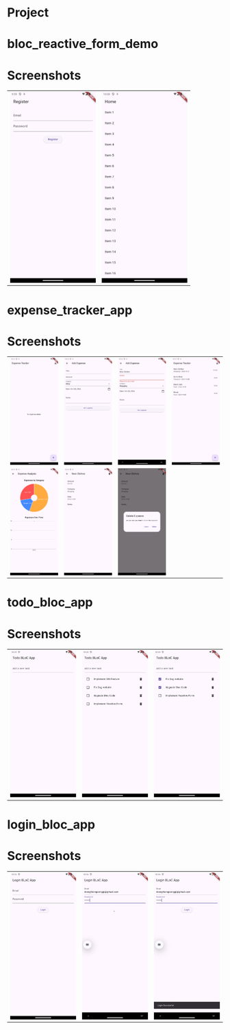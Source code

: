 # Project

# bloc_reactive_form_demo

# Screenshots

<table>
  <tr>
    <td><img src="bloc_reactive_form_demo/Screenshot_20241028_095928.png" alt="Screenshot 1" width="200"/></td>
    <td><img src="bloc_reactive_form_demo/Screenshot_20241028_100032.png" alt="Screenshot 2" width="200"/></td>
  </tr>
</table>

# expense_tracker_app

# Screenshots

<table>
  <tr>
    <td><img src="expense_tracker_app/Screenshot_20241028_101346.png" alt="Screenshot" width="200"/></td>
    <td><img src="expense_tracker_app/Screenshot_20241028_101355.png" alt="Screenshot" width="200"/></td>
    <td><img src="expense_tracker_app/Screenshot_20241028_101511.png" alt="Screenshot" width="200"/></td>
    <td><img src="expense_tracker_app/Screenshot_20241028_101521.png" alt="Screenshot" width="200"/></td>
  </tr>
  <tr>
    <td><img src="expense_tracker_app/Screenshot_20241028_101529.png" alt="Screenshot" width="200"/></td>
    <td><img src="expense_tracker_app/Screenshot_20241028_101537.png" alt="Screenshot" width="200"/></td>
    <td><img src="expense_tracker_app/Screenshot_20241028_101544.png" alt="Screenshot" width="200"/></td>
    <td></td>
  </tr>
</table>

# todo_bloc_app

# Screenshots

<table>
  <tr>
    <td><img src="todo_bloc_app/Screenshot_20241028_102955.png" alt="Screenshot" width="200"/></td>
    <td><img src="todo_bloc_app/Screenshot_20241028_103050.png" alt="Screenshot" width="200"/></td>
    <td><img src="todo_bloc_app/Screenshot_20241028_103058.png" alt="Screenshot" width="200"/></td>
  </tr>
</table>

# login_bloc_app

# Screenshots

<table>
  <tr>
    <td><img src="login_bloc_app/Screenshot_20241028_103548.png" alt="Screenshot" width="200"/></td>
    <td><img src="login_bloc_app/Screenshot_20241028_103616.png" alt="Screenshot" width="200"/></td>
    <td><img src="login_bloc_app/Screenshot_20241028_103621.png" alt="Screenshot" width="200"/></td>
  </tr>
</table>

